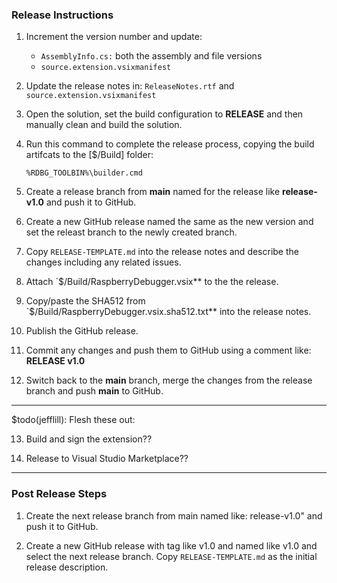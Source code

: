 ### Release Instructions

1. Increment the version number and update:
   
   * `AssemblyInfo.cs:` both the assembly and file versions
   * `source.extension.vsixmanifest`

2. Update the release notes in: `ReleaseNotes.rtf` and `source.extension.vsixmanifest`

3. Open the solution, set the build configuration to **RELEASE** and then manually clean and build the solution.

4. Run this command to complete the release process, copying the build artifcats to the [$/Build] folder:

   `%RDBG_TOOLBIN%\builder.cmd`

5. Create a release branch from **main** named for the release like **release-v1.0** and push it to GitHub.

6. Create a new GitHub release named the same as the new version and set the releast branch to the newly created branch.

7. Copy `RELEASE-TEMPLATE.md` into the release notes and describe the changes including any related issues.

8. Attach `$/Build/RaspberryDebugger.vsix** to the the release.

9. Copy/paste the SHA512 from `$/Build/RaspberryDebugger.vsix.sha512.txt** into the release notes.

10. Publish the GitHub release.

11. Commit any changes and push them to GitHub using a comment like: **RELEASE v1.0**

12. Switch back to the **main** branch, merge the changes from the release branch and push **main** to GitHub.

------------------------------------------------
$todo(jefflill): Flesh these out:

13. Build and sign the extension??

14. Release to Visual Studio Marketplace??
------------------------------------------------

### Post Release Steps

1. Create the next release branch from main named like: release-v1.0" and push it to GitHub.

2. Create a new GitHub release with tag like v1.0 and named like v1.0 and select the next release branch.  Copy `RELEASE-TEMPLATE.md` as the initial release description.
